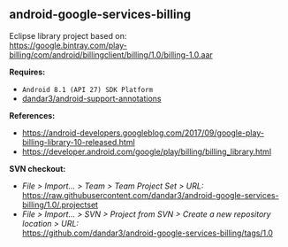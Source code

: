## android-google-services-billing

Eclipse library project based on:<br/>
https://google.bintray.com/play-billing/com/android/billingclient/billing/1.0/billing-1.0.aar

**Requires:**
- `Android 8.1 (API 27) SDK Platform`
- [dandar3/android-support-annotations](https://github.com/dandar3/android-support-annotations/tree/27.0.0)

**References:**
- https://android-developers.googleblog.com/2017/09/google-play-billing-library-10-released.html
- https://developer.android.com/google/play/billing/billing_library.html

**SVN checkout:**
- _File > Import... > Team > Team Project Set > URL:_<br/>
  https://raw.githubusercontent.com/dandar3/android-google-services-billing/1.0/.projectset
- _File > Import... > SVN > Project from SVN > Create a new repository location > URL:_<br/>
  https://github.com/dandar3/android-google-services-billing/tags/1.0
